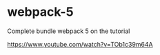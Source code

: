 # webpack-5

Complete bundle webpack 5 on the tutorial

https://www.youtube.com/watch?v=TOb1c39m64A
